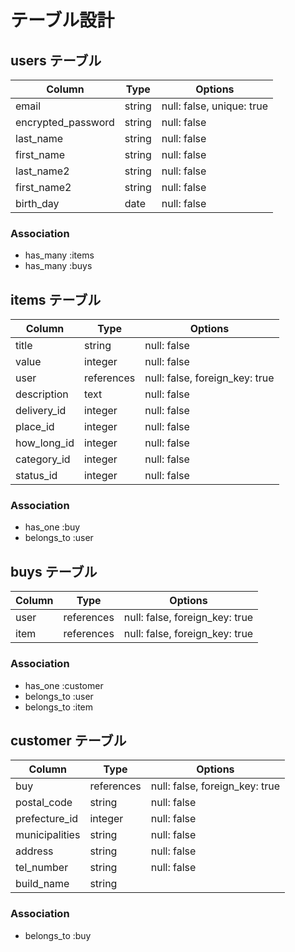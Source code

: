 # テーブル設計


## users テーブル

| Column              | Type    | Options                   |
| ------------------- | ------- | ------------------------- |
| email               | string  | null: false, unique: true |
| encrypted_password  | string  | null: false               |
| last_name           | string  | null: false               |
| first_name          | string  | null: false               |
| last_name2          | string  | null: false               |
| first_name2         | string  | null: false               |
| birth_day           | date    | null: false               |

### Association

- has_many :items
- has_many :buys


## items テーブル

| Column      | Type       | Options                        |
| ----------- | ---------- | ------------------------------ |
| title       | string     | null: false                    |
| value       | integer    | null: false                    |
| user        | references | null: false, foreign_key: true |
| description | text       | null: false                    |
| delivery_id | integer    | null: false                    |
| place_id    | integer    | null: false                    |
| how_long_id | integer    | null: false                    |
| category_id | integer    | null: false                    |
| status_id   | integer    | null: false                    |
### Association

- has_one :buy
- belongs_to :user



## buys テーブル

| Column         | Type       | Options                        |
| -------------- | ---------- | ------------------------------ |
| user           | references | null: false, foreign_key: true |
| item           | references | null: false, foreign_key: true |





### Association

- has_one :customer
- belongs_to :user
- belongs_to :item

##  customer テーブル

| Column            | Type       | Options                        |
| ----------------- | ---------- | ------------------------------ |
| buy               | references | null: false, foreign_key: true |
| postal_code       | string     | null: false                    |
| prefecture_id     | integer    | null: false                    |
| municipalities    | string     | null: false                    |
| address           | string     | null: false                    |
| tel_number        | string     | null: false                    |
| build_name        | string     |                                |

### Association

- belongs_to :buy